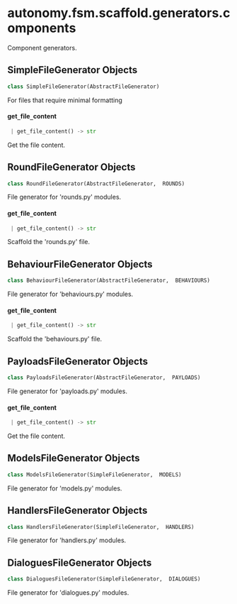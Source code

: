 <a name="autonomy.fsm.scaffold.generators.components"></a>
# autonomy.fsm.scaffold.generators.components

Component generators.

<a name="autonomy.fsm.scaffold.generators.components.SimpleFileGenerator"></a>
## SimpleFileGenerator Objects

```python
class SimpleFileGenerator(AbstractFileGenerator)
```

For files that require minimal formatting

<a name="autonomy.fsm.scaffold.generators.components.SimpleFileGenerator.get_file_content"></a>
#### get`_`file`_`content

```python
 | get_file_content() -> str
```

Get the file content.

<a name="autonomy.fsm.scaffold.generators.components.RoundFileGenerator"></a>
## RoundFileGenerator Objects

```python
class RoundFileGenerator(AbstractFileGenerator,  ROUNDS)
```

File generator for 'rounds.py' modules.

<a name="autonomy.fsm.scaffold.generators.components.RoundFileGenerator.get_file_content"></a>
#### get`_`file`_`content

```python
 | get_file_content() -> str
```

Scaffold the 'rounds.py' file.

<a name="autonomy.fsm.scaffold.generators.components.BehaviourFileGenerator"></a>
## BehaviourFileGenerator Objects

```python
class BehaviourFileGenerator(AbstractFileGenerator,  BEHAVIOURS)
```

File generator for 'behaviours.py' modules.

<a name="autonomy.fsm.scaffold.generators.components.BehaviourFileGenerator.get_file_content"></a>
#### get`_`file`_`content

```python
 | get_file_content() -> str
```

Scaffold the 'behaviours.py' file.

<a name="autonomy.fsm.scaffold.generators.components.PayloadsFileGenerator"></a>
## PayloadsFileGenerator Objects

```python
class PayloadsFileGenerator(AbstractFileGenerator,  PAYLOADS)
```

File generator for 'payloads.py' modules.

<a name="autonomy.fsm.scaffold.generators.components.PayloadsFileGenerator.get_file_content"></a>
#### get`_`file`_`content

```python
 | get_file_content() -> str
```

Get the file content.

<a name="autonomy.fsm.scaffold.generators.components.ModelsFileGenerator"></a>
## ModelsFileGenerator Objects

```python
class ModelsFileGenerator(SimpleFileGenerator,  MODELS)
```

File generator for 'models.py' modules.

<a name="autonomy.fsm.scaffold.generators.components.HandlersFileGenerator"></a>
## HandlersFileGenerator Objects

```python
class HandlersFileGenerator(SimpleFileGenerator,  HANDLERS)
```

File generator for 'handlers.py' modules.

<a name="autonomy.fsm.scaffold.generators.components.DialoguesFileGenerator"></a>
## DialoguesFileGenerator Objects

```python
class DialoguesFileGenerator(SimpleFileGenerator,  DIALOGUES)
```

File generator for 'dialogues.py' modules.

